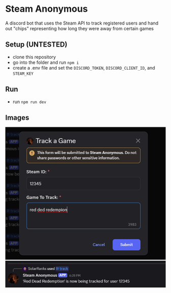 # Steam Anonymous

A discord bot that uses the Steam API to track registered users and hand out "chips" representing how long they were away from certain games

## Setup (UNTESTED)

 - clone this repository
 - go into the folder and run `npm i`
 - create a .env file and set the `DISCORD_TOKEN`, `DISCORD_CLIENT_ID`, and `STEAM_KEY`

 ## Run

 - run `npm run dev`

 ## Images

![test1](./img/steamA%20test.png)
![test2](./img/steamA%20test2.png)